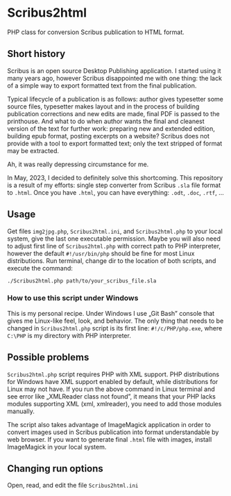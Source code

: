 # Scribus2html

PHP class for conversion Scribus publication to HTML format.

## Short history

Scribus is an open source Desktop Publishing application. I started using it
many years ago, however Scribus disappointed me with one thing: the lack of
a simple way to export formatted text from the final publication.

Typical lifecycle of a publication is as follows: author gives typesetter some
source files, typesetter makes layout and in the process of building
publication corrections and new edits are made, final PDF is passed to the
printhouse. And what to do when author wants the final and cleanest version of
the text for further work: preparing new and extended edition, building epub
format, posting excerpts on a website? Scribus does not provide with a tool to
export formatted text; only the text stripped of format may be extracted.

Ah, it was really depressing circumstance for me.

In May, 2023, I decided to definitely solve this shortcoming. This repository
is a result of my efforts: single step converter from Scribus `.sla` file
format to `.html`. Once you have `.html`, you can have everything: `.odt`,
`.doc`, `.rtf`, ...

## Usage

Get files `img2jpg.php`, `Scribus2html.ini`, and `Scribus2html.php` to your
local system, give the last one executable permission. Maybe you will also need
to adjust first line of `Scribus2html.php` with correct path to PHP
interpreter, however the default `#!/usr/bin/php` should be fine for most Linux
distributions. Run terminal, change dir to the location of both scripts, and
execute the command:

```
./Scribus2html.php path/to/your_scribus_file.sla
```

### How to use this script under Windows

This is my personal recipe. Under Windows I use „Git Bash” console that gives
me Linux-like feel, look, and behavior. The only thing that needs to be changed
in `Scribus2html.php` script is its first line: `#!/c/PHP/php.exe`, where
`C:\PHP` is my directory with PHP interpreter.

## Possible problems

`Scribus2html.php` script requires PHP with XML support. PHP distributions for
Windows have XML support enabled by default, while distributions for Linux may
not have. If you run the above command in Linux terminal and see error like
„XMLReader class not found”, it means that your PHP lacks modules supporting
XML (xml, xmlreader), you need to add those modules manually.

The script also takes advantage of ImageMagick application in order to convert
images used in Scribus publication into format understandable by web browser.
If you want to generate final `.html` file with images, install ImageMagick in
your local system.

## Changing run options

Open, read, and edit the file `Scribus2html.ini`
